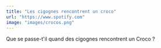 ```yaml
---
title: "Les cigognes rencontrent un croco"
url: "https://www.spotify.com"
image: "images/crocos.png"
---
```

Que se passe-t'il quand des cigognes rencontrent un Croco ?
